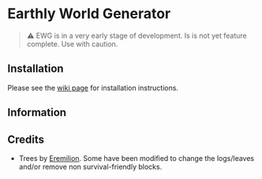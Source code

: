 # Earthly World Generator
> :warning: EWG is in a very early stage of development. Is is not yet feature complete. Use with caution.

## Installation
Please see the [wiki page]() for installation instructions.

## Information

## Credits
- Trees by [Eremilion](https://www.planetminecraft.com/member/eremilion/). Some have been modified to change the logs/leaves and/or remove non survival-friendly blocks.
